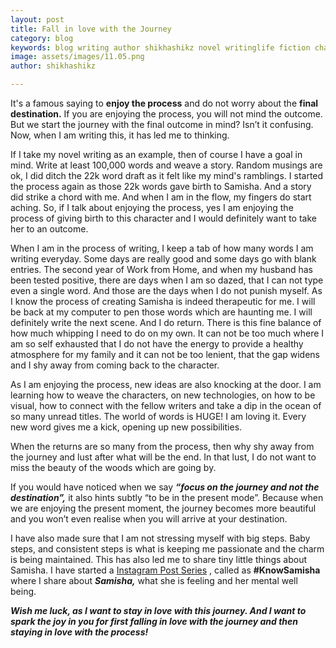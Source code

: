 ```yaml
---
layout: post
title: Fall in love with the Journey
category: blog
keywords: blog writing author shikhashikz novel writinglife fiction charactersketch knowsamisha
image: assets/images/11.05.png
author: shikhashikz

---
```

It's a famous saying to **enjoy the process** and do not worry about the **final destination.** If you are enjoying the process, you will not mind the outcome. But we start the journey with the final outcome in mind? Isn’t it confusing. Now, when I am writing this, it has led me to thinking. 


If I take my novel writing as an example, then of course I have a goal in mind. Write at least 100,000 words and weave a story. Random musings are ok, I did ditch the 22k word draft as it felt like my mind's ramblings. I started the process again as those 22k words gave birth to Samisha. And a story did strike a chord with me. And when I am in the flow, my fingers do start aching. So, if I talk about enjoying the process, yes I am enjoying the process of giving birth to this character and I would definitely want to take her to an outcome. 


When I am in the process of writing, I keep a tab of how many words I am writing everyday. Some days are really good and some days go with blank entries. The second year of Work from Home, and when my husband has been tested positive, there are days when I am so dazed, that I can not type even a single word. And those are the days when I do not punish myself. As I know the process of creating Samisha is indeed therapeutic for me. I will be back at my computer to pen those words which are haunting me. I will definitely write the next scene. And I do return. There is this fine balance of how much whipping I need to do on my own. It can not be too much where I am so self exhausted that I do not have the energy to provide a healthy atmosphere for my family and it can not be too lenient, that the gap widens and I shy away from coming back to the character.


As I am enjoying the process, new ideas are also knocking at the door. I am learning how to weave the characters, on new technologies, on how to be visual, how to connect with the fellow writers and take a dip in the ocean of so many unread titles. The world of words is HUGE! I am loving it. Every new word gives me a kick, opening up new possibilities.


When the returns are so many from the process, then why shy away from the journey and lust after what will be the end. In that lust, I do not want to miss the beauty of the woods which are going by. 


If you would have noticed when we say ***“focus on the journey and not the destination”,*** it also hints subtly “to be in the present mode”. Because when we are enjoying the present moment, the journey becomes more beautiful and you won’t even realise when you will arrive at your destination.

I have also made sure that I am not stressing myself with big steps. Baby steps, and consistent steps is what is keeping me passionate and the charm is being maintained. This has also led me to share tiny little things about Samisha. I have started a [Instagram Post Series](https://www.instagram.com/novelistinaction/) , called as **#KnowSamisha** where I share about ***Samisha,*** what she is feeling and her mental well being.

***Wish me luck, as I want to stay in love with this journey. And I want to spark the joy in you for first falling in love with the journey and then staying in love with the process!***
